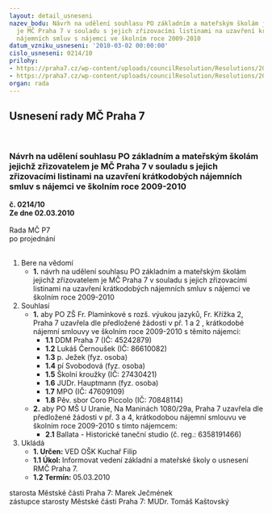 ```yaml
---
layout: detail_usneseni
nazev_bodu: Návrh na udělení souhlasu PO základním a mateřským školám jejichž zřizovatelem
  je MČ Praha 7 v souladu s jejich zřizovacími listinami na uzavření krátkodobých
  nájemních smluv s nájemci ve školním roce 2009-2010
datum_vzniku_usneseni: '2010-03-02 00:00:00'
cislo_usneseni: 0214/10
prilohy:
- https://praha7.cz/wp-content/uploads/councilResolution/Resolutions/20698/10-10-%c5%be%c3%a1dost_o_souhlas_s_uzav%c5%99en%c3%ad_kr%c3%a1tkodob%c3%bdch_smluv_2_pol_0910.doc
- https://praha7.cz/wp-content/uploads/councilResolution/Resolutions/20698/10-10-%c5%be%c3%a1dost_%c5%99editelky_m%c5%a1.jpg
organ: rada
---
```

<div id="ucUsn_pList" class="usn">
	<span><h2>Usnesení rady MČ Praha 7 </h2>
<br></span><div class="standBody">
<span><h3>Návrh na udělení souhlasu PO základním a mateřským školám jejichž zřizovatelem je MČ Praha 7 v souladu s jejich zřizovacími listinami na uzavření krátkodobých nájemních smluv s nájemci ve školním roce 2009-2010</h3></span><div class="center">
		<strong>č. 0214/10</strong><br>
	</div>
<div class="center">
		<strong>Ze dne 02.03.2010</strong><br><br>
	</div>Rada MČ P7<br> po projednání<br><br><ol>
<li>Bere na vědomí<ul><li>
<strong>1.</strong> návrh na udělení souhlasu PO základním a mateřským školám jejichž zřizovatelem je MČ Praha 7 v souladu s jejich zřizovacími listinami na uzavření krátkodobých nájemních smluv s nájemci ve školním roce 2009-2010</li></ul>
</li>
<li>Souhlasí<ul>
<li>
<strong>1.</strong> aby PO ZŠ Fr. Plamínkové s rozš. výukou jazyků, Fr. Křížka 2, Praha 7  uzavřela dle předložené žádosti v př. 1 a 2 , krátkodobé nájemní smlouvy ve školním roce 2009-2010 s těmito nájemci:<ul>
<li>
<strong>1.1</strong> DDM Praha 7 (IČ: 45242879)</li>
<li>
<strong>1.2</strong> Lukáš Černoušek (IČ: 86610082)</li>
<li>
<strong>1.3</strong> p. Ježek (fyz. osoba)</li>
<li>
<strong>1.4</strong> pí Svobodová (fyz. osoba)</li>
<li>
<strong>1.5</strong> Školní kroužky (IČ: 27430421)</li>
<li>
<strong>1.6</strong> JUDr. Hauptmann (fyz. osoba)</li>
<li>
<strong>1.7</strong> MPO (IČ: 47609109)</li>
<li>
<strong>1.8</strong> Pěv. sbor Coro Piccolo (IČ: 70848114)</li>
</ul>
</li>
<li>
<strong>2.</strong> aby PO MŠ U Uranie, Na Maninách 1080/29a, Praha 7  uzavřela dle předložené žádosti v př. 3 a 4, krátkodobou nájemní smlouvu ve školním roce 2009-2010 s tímto nájemcem:<ul><li>
<strong>2.1</strong> Ballata - Historické taneční studio (č. reg.: 6358191466)</li></ul>
</li>
</ul>
</li>
<li>Ukládá<ul>
<li>
<strong>1. Určen: </strong>VED OŠK Kuchař Filip</li>
<li>
<strong>1.1 Úkol: </strong>Informovat vedení základní a mateřské školy o usnesení RMČ Praha 7.</li>
<li>
<strong>1.2 Termín: </strong>05.03.2010</li>
</ul>
</li>
</ol>starosta Městské části Praha 7: Marek Ječmének<br>zástupce starosty Městské části Praha 7: MUDr. Tomáš Kaštovský 
</div>
</div>
